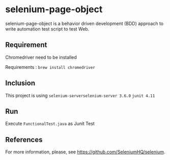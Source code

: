 selenium-page-object
====================

selenium-page-object is a behavior driven development (BDD) approach to write automation test script to test Web.

Requirement
-----------

Chromedriver need to be installed

Requirements : `brew install chromedriver`

Inclusion
---------

This project is using 
`selenium-serverselenium-server 3.6.0`
`junit 4.11`


Run
---

Execute `FunctionalTest.java` as Junit Test


References
----------

For more information, please, see https://github.com/SeleniumHQ/selenium. 